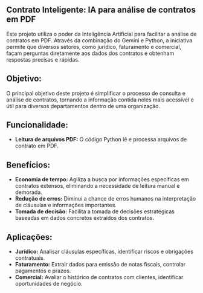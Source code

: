 ## Contrato Inteligente: IA para análise de contratos em PDF

Este projeto utiliza o poder da Inteligência Artificial para facilitar a análise de contratos em PDF. Através da combinação do Gemini e Python, a iniciativa permite que diversos setores, como jurídico, faturamento e comercial, façam perguntas diretamente aos dados dos contratos e obtenham respostas precisas e rápidas.

## Objetivo:
O principal objetivo deste projeto é simplificar o processo de consulta e análise de contratos, tornando a informação contida neles mais acessível e útil para diversos departamentos dentro de uma organização.

## Funcionalidade:
- **Leitura de arquivos PDF:** O código Python lê e processa arquivos de contrato em PDF.

## Benefícios:
- **Economia de tempo:** Agiliza a busca por informações específicas em contratos extensos, eliminando a necessidade de leitura manual e demorada.
- **Redução de erros:** Diminui a chance de erros humanos na interpretação de cláusulas e informações importantes.
- **Tomada de decisão:** Facilita a tomada de decisões estratégicas baseadas em dados concretos extraídos dos contratos.

## Aplicações:
- **Jurídico:** Analisar cláusulas específicas, identificar riscos e obrigações contratuais.
- **Faturamento:** Extrair dados para emissão de notas fiscais, controlar pagamentos e prazos.
- **Comercial:** Avaliar o histórico de contratos com clientes, identificar oportunidades de negócio.
